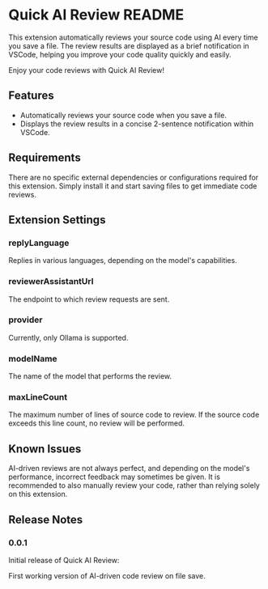 # Quick AI Review README

This extension automatically reviews your source code using AI every time you save a file. The review results are displayed as a brief notification in VSCode, helping you improve your code quality quickly and easily.

Enjoy your code reviews with Quick AI Review!

## Features

- Automatically reviews your source code when you save a file.
- Displays the review results in a concise 2-sentence notification within VSCode.

## Requirements

There are no specific external dependencies or configurations required for this extension. Simply install it and start saving files to get immediate code reviews.

## Extension Settings

### replyLanguage

Replies in various languages, depending on the model's capabilities.

### reviewerAssistantUrl

The endpoint to which review requests are sent.

### provider

Currently, only Ollama is supported.

### modelName

The name of the model that performs the review.

### maxLineCount

The maximum number of lines of source code to review. If the source code exceeds this line count, no review will be performed.

## Known Issues

AI-driven reviews are not always perfect, and depending on the model's performance, incorrect feedback may sometimes be given. It is recommended to also manually review your code, rather than relying solely on this extension.

## Release Notes

### 0.0.1

Initial release of Quick AI Review:

First working version of AI-driven code review on file save.
